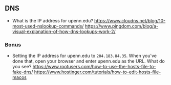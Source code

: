 ## DNS
- What is the IP address for upenn.edu?
https://www.cloudns.net/blog/10-most-used-nslookup-commands/
https://www.pingdom.com/blog/a-visual-explanation-of-how-dns-lookups-work-2/

### Bonus
- Setting the IP address for upenn.edu to `204.183.84.35`.  When you've done that, open your browser and enter upenn.edu as the URL.  What do you see?
https://www.rootusers.com/how-to-use-the-hosts-file-to-fake-dns/
https://www.hostinger.com/tutorials/how-to-edit-hosts-file-macos
